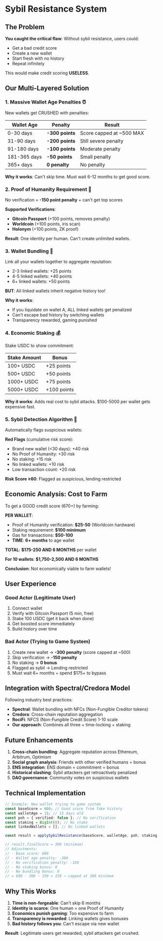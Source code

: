 # Sybil Resistance System

## The Problem

**You caught the critical flaw**: Without sybil resistance, users could:
- Get a bad credit score
- Create a new wallet
- Start fresh with no history
- Repeat infinitely

This would make credit scoring **USELESS**.

## Our Multi-Layered Solution

### 1. **Massive Wallet Age Penalties** ⏰

New wallets get CRUSHED with penalties:

| Wallet Age | Penalty | Result |
|------------|---------|--------|
| 0-30 days | **-300 points** | Score capped at ~500 MAX |
| 31-90 days | **-200 points** | Still severe penalty |
| 91-180 days | **-100 points** | Moderate penalty |
| 181-365 days | **-50 points** | Small penalty |
| 365+ days | **0 penalty** | No penalty |

**Why it works**: Can't skip time. Must wait 6-12 months to get good score.

### 2. **Proof of Humanity Requirement** 🧑

No verification = **-150 point penalty** + can't get top scores

**Supported Verifications**:
- **Gitcoin Passport** (+100 points, removes penalty)
- **Worldcoin** (+100 points, iris scan)
- **Holonym** (+100 points, ZK proof)

**Result**: One identity per human. Can't create unlimited wallets.

### 3. **Wallet Bundling** 🔗

Link all your wallets together to aggregate reputation:

- 2-3 linked wallets: +25 points
- 4-5 linked wallets: +40 points
- 6+ linked wallets: +50 points

**BUT**: All linked wallets inherit negative history too!

**Why it works**:
- If you liquidate on wallet A, ALL linked wallets get penalized
- Can't escape bad history by switching wallets
- Transparency rewarded, gaming punished

### 4. **Economic Staking** 💰

Stake USDC to show commitment:

| Stake Amount | Bonus |
|--------------|-------|
| 100+ USDC | +25 points |
| 500+ USDC | +50 points |
| 1000+ USDC | +75 points |
| 5000+ USDC | +100 points |

**Why it works**: Adds real cost to sybil attacks. $100-5000 per wallet gets expensive fast.

### 5. **Sybil Detection Algorithm** 🚨

Automatically flags suspicious wallets:

**Red Flags** (cumulative risk score):
- Brand new wallet (<30 days): +40 risk
- No Proof of Humanity: +30 risk
- No staking: +15 risk
- No linked wallets: +10 risk
- Low transaction count: +20 risk

**Risk Score ≥60**: Flagged as suspicious, lending restricted

## Economic Analysis: Cost to Farm

To get a GOOD credit score (670+) by farming:

**PER WALLET**:
- Proof of Humanity verification: **$25-50** (Worldcoin hardware)
- Staking requirement: **$100 minimum**
- Gas for transactions: **$50-100**
- **TIME**: **6+ months** to age wallet

**TOTAL**: **$175-250 AND 6 MONTHS** per wallet

**For 10 wallets**: **$1,750-2,500 AND 6 MONTHS**

**Conclusion**: Not economically viable to farm wallets!

## User Experience

### Good Actor (Legitimate User)
1. Connect wallet
2. Verify with Gitcoin Passport (5 min, free)
3. Stake 100 USDC (get it back when done)
4. Get boosted score immediately
5. Build history over time

### Bad Actor (Trying to Game System)
1. Create new wallet → **-300 penalty** (score capped at ~500)
2. Skip verification → **-150 penalty**
3. No staking → **0 bonus**
4. Flagged as sybil → Lending restricted
5. Must wait 6+ months + spend $175+ to bypass

## Integration with Spectral/Credora Model

Following industry best practices:

- **Spectral**: Wallet bundling with NFCs (Non-Fungible Creditor tokens)
- **Credora**: Cross-chain reputation aggregation
- **RociFi**: NFCS (Non-Fungible Credit Score) 1-10 scale
- **Our approach**: Combines all three + time-locking + staking

## Future Enhancements

1. **Cross-chain bundling**: Aggregate reputation across Ethereum, Arbitrum, Optimism
2. **Social graph analysis**: Friends with other verified humans = bonus
3. **ENS integration**: ENS domain = commitment = bonus
4. **Historical slashing**: Sybil attackers get retroactively penalized
5. **DAO governance**: Community votes on suspicious wallets

## Technical Implementation

```typescript
// Example: New wallet trying to game system
const baseScore = 600; // Good score from fake history
const walletAge = 15; // 15 days old
const poh = { verified: false }; // No verification
const staking = BigInt(0); // No stake
const linkedWallets = []; // No linked wallets

const result = applySybilResistance(baseScore, walletAge, poh, staking, linkedWallets);

// result.finalScore = 300 (minimum)
// Adjustments:
// - Base score: 600
// - Wallet age penalty: -300
// - No verification penalty: -150
// - No staking bonus: 0
// - No bundling bonus: 0
// = 600 - 300 - 150 = 150 → capped at 300 minimum
```

## Why This Works

1. **Time is non-forgeable**: Can't skip 6 months
2. **Identity is scarce**: One human = one Proof of Humanity
3. **Economics punish gaming**: Too expensive to farm
4. **Transparency is rewarded**: Linking wallets gives bonuses
5. **Bad history follows you**: Can't escape via new wallet

**Result**: Legitimate users get rewarded, sybil attackers get crushed.
